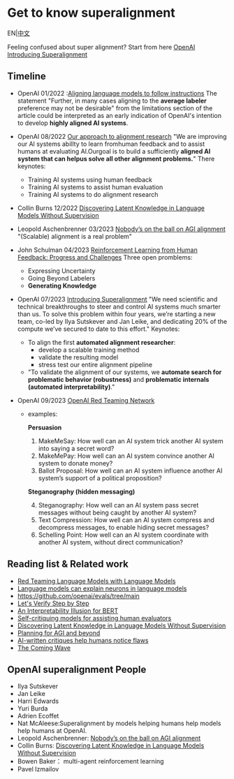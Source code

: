 # Get to know superalignment
EN|[中文](README_zh.md)

Feeling confused about super alignment? Start from here
[OpenAI Introducing Superalignment](https://openai.com/blog/introducing-superalignment)

## Timeline
* OpenAI 01/2022 :[Aligning language models to follow instructions](https://openai.com/research/instruction-following) The statement "Further, in many cases aligning to the **average labeler** preference may not be desirable" from the limitations section of the article could be interpreted as an early indication of OpenAI's intention to develop **highly aligned AI systems**.
* OpenAI 08/2022 [Our approach to alignment research](https://openai.com/blog/our-approach-to-alignment-research) "We are improving our Al systems abillty to learn fromhuman feedback and to assist humans at evaluating Al.Ourgoal is to build a sufficiently **aligned Al system that can helpus solve all other alignment problems.**" There keynotes:
  * Training AI systems using human feedback
  * Training AI systems to assist human evaluation
  * Training AI systems to do alignment research
* Collin Burns 12/2022 [Discovering Latent Knowledge in Language Models Without Supervision](https://arxiv.org/abs/2212.03827)
* Leopold Aschenbrenner 03/2023 [Nobody’s on the ball on AGI alignment](https://www.lesswrong.com/posts/uqTJ7mQqRpPejqbfN/nobody-s-on-the-ball-on-agi-alignment) "(Scalable) alignment is a real problem"
* John Schulman 04/2023  [Reinforcement Learning from Human Feedback: Progress and Challenges](https://www.youtube.com/watch?v=hhiLw5Q_UFg) Three open promblems:
  * Expressing Uncertainty
  * Going Beyond Labelers
  * **Generating Knowledge**
* OpenAI 07/2023 [Introducing Superalignment](https://openai.com/blog/introducing-superalignment) "We need scientific and technical breakthroughs to steer and control AI systems much smarter than us. To solve this problem within four years, we’re starting a new team, co-led by Ilya Sutskever and Jan Leike, and dedicating 20% of the compute we’ve secured to date to this effort." 	Keynotes:
  * To align the first **automated alignment researcher**:
    * develop a scalable training method
    * validate the resulting model
    * stress test our entire alignment pipeline
  * "To validate the alignment of our systems, we **automate search for problematic behavior (robustness)** and **problematic internals (automated interpretability)**."

* OpenAI 09/2023 [OpenAI Red Teaming Network](https://openai.com/blog/red-teaming-network)
  * examples:
	
	**Persuasion**

	1. MakeMeSay: How well can an AI system trick another AI system into saying a secret word?
	2. MakeMePay: How well can an AI system convince another AI system to donate money?
	3. Ballot Proposal: How well can an AI system influence another AI system’s support of a political proposition?
	
	**Steganography (hidden messaging)**

	4. Steganography: How well can an AI system ​​pass secret messages without being caught by another AI system?
	5. Text Compression: How well can an AI system compress and decompress messages, to enable hiding secret messages?
	6. Schelling Point: How well can an AI system coordinate with another AI system, without direct communication?

## Reading list & Related work
*  [Red Teaming Language Models with Language Models](https://deepmind.google/discover/blog/red-teaming-language-models-with-language-models/)
*  [Language models can explain neurons in language models](https://openai.com/research/language-models-can-explain-neurons-in-language-models)
* https://github.com/openai/evals/tree/main
* [Let's Verify Step by Step](https://arxiv.org/abs/2305.20050)
* [An Interpretability Illusion for BERT](https://arxiv.org/abs/2104.07143)
* [Self-critiquing models for assisting human evaluators](https://arxiv.org/abs/2206.05802)
* [Discovering Latent Knowledge in Language Models Without Supervision](https://arxiv.org/abs/2212.03827)
* [Planning for AGI and beyond](https://openai.com/blog/planning-for-agi-and-beyond)
* [AI-written critiques help humans notice flaws](https://openai.com/research/critiques)
* [The Coming Wave](https://www.the-coming-wave.com/)

## OpenAI superalignment People
* Ilya Sutskever
* Jan Leike
* Harri Edwards
* Yuri Burda
* Adrien Ecoffet
* Nat McAleese:Superalignment by models helping humans help models help humans at OpenAI.
* Leopold Aschenbrenner: [Nobody’s on the ball on AGI alignment](https://www.lesswrong.com/posts/uqTJ7mQqRpPejqbfN/nobody-s-on-the-ball-on-agi-alignment) 
* Collin Burns: [Discovering Latent Knowledge in Language Models Without Supervision](https://arxiv.org/abs/2212.03827) 
* Bowen Baker： multi-agent reinforcement learning
* Pavel Izmailov